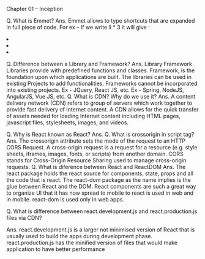 Chapter 01 – Inception

Q. What is Emmet?
Ans. Emmet allows to type shortcuts that are expanded in full piece of code. For ex – If we write 
li * 3 it will give :
<li></li>
<li></li>
<li></li>

Q. Difference between a Library and Framework?
Ans. 
Library		Framework
Libraries provide with predefined functions and classes.		Framework, is the foundation upon which applications are built.
The libraries can be used in existing Projects to add functionalities.		Frameworks cannot be incorporated into existing projects. 
Ex - JQuery, React JS, etc.		Ex - Spring, NodeJS, AngularJS, Vue JS, etc.
Q. What is CDN? Why do we use it?
Ans.  A content delivery network (CDN) refers to group of servers which work together to provide fast delivery of Internet content.
A CDN allows for the quick transfer of assets needed for loading Internet content including HTML pages, javascript files, stylesheets, images, and videos.

Q. Why is React known as React?
Ans. 
Q. What is crossorigin in script tag?
Ans. The crossorigin attribute sets the mode of the request to an HTTP CORS Request.
A cross-origin request is a request for a resource (e.g. style sheets, iframes, images, fonts, or scripts) from another domain.
CORS stands for Cross-Origin Resource Sharing used to manage cross-origin requests.
Q. What is diference between React and ReactDOM
Ans. The react package holds the react source for components, state, props and all the code that is react.
The react-dom package as the name implies is the glue between React and the DOM. 
React components are such a great way to organize UI that it has now spread to mobile to react is used in web and in mobile. react-dom is used only in web apps.


Q. What is difference between react.development.js and react.production.js files via CDN?

Ans. react.development.js is a larger not minimised version of React that is usually used to build the apps during development phase.
react.production.js has the minified version of files that would make application to have better performance




